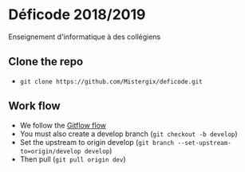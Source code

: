 # Déficode 2018/2019

Enseignement d'informatique à des collégiens

## Clone the repo
+ `git clone https://github.com/Mistergix/deficode.git`

## Work flow

+ We follow the [Gitflow flow](https://www.atlassian.com/git/tutorials/comparing-workflows/gitflow-workflow)
+ You must also create a develop branch (`git checkout -b develop`)
+ Set the upstream to origin develop (`git branch --set-upstream-to=origin/develop develop`)
+ Then pull (`git pull origin dev`)
